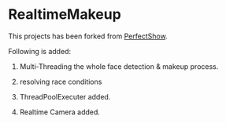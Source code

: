 # RealtimeMakeup
This projects has been forked from [PerfectShow](https://github.com/KAlO2/PerfectShow).

Following is added:

1. Multi-Threading the whole face detection & makeup process.

2. resolving race conditions
3. ThreadPoolExecuter added.
4. Realtime Camera added.
